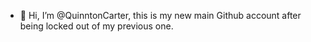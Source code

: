 - 👋 Hi, I’m @QuinntonCarter, this is my new main Github account after being locked out of my previous one.
